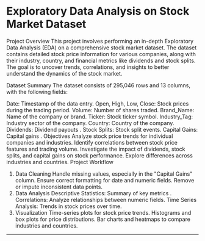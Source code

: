 # Exploratory Data Analysis on Stock Market Dataset


Project Overview
This project involves performing an in-depth Exploratory Data Analysis (EDA) on a comprehensive stock market dataset. The dataset contains detailed stock price information for various companies, along with their industry, country, and financial metrics like dividends and stock splits. The goal is to uncover trends, correlations, and insights to better understand the dynamics of the stock market.

Dataset Summary
The dataset consists of 295,046 rows and 13 columns, with the following fields:

Date: Timestamp of the data entry.
Open, High, Low, Close: Stock prices during the trading period.
Volume: Number of shares traded.
Brand_Name: Name of the company or brand.
Ticker: Stock ticker symbol.
Industry_Tag: Industry sector of the company.
Country: Country of the company.
Dividends: Dividend payouts .
Stock Splits: Stock split events.
Capital Gains: Capital gains .
Objectives
Analyze stock price trends for individual companies and industries.
Identify correlations between stock price features and trading volume.
Investigate the impact of dividends, stock splits, and capital gains on stock performance.
Explore differences across industries and countries.
Project Workflow
1. Data Cleaning
Handle missing values, especially in the "Capital Gains" column.
Ensure correct formatting for date and numeric fields.
Remove or impute inconsistent data points.
2. Data Analysis
Descriptive Statistics: Summary of key metrics .
Correlations: Analyze relationships between numeric fields.
Time Series Analysis: Trends in stock prices over time.
3. Visualization
Time-series plots for stock price trends.
Histograms and box plots for price distributions.
Bar charts and heatmaps to compare industries and countries.

-----
